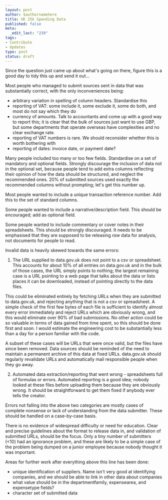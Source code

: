 ```yaml
--- 
layout: post
author: $authornamehere
title: UK 25k Spending Data
published: false
meta: 
  _edit_last: "239"
tags: 
- Contribute
- Updates
type: post
status: draft
---
```

Since the question just came up about what's going on there, figure
this is a good day to tidy this up and send it out...


Most people who managed to submit sources sent in data that was
substantially correct, with the only inconveniences being:

 - arbitrary variation in spelling of column headers. Standardise this
 - reporting of VAT: some include it, some exclude it, some do both, and most do not say which they do
 - currency of amounts. Talk to accountants and come up with a good
 way to report this; it is clear that the bulk of sources just want to
 use GBP, but some departments that operate overseas have complexities
 and no clear exchange rate.
 - reporting of VAT numbers is rare. We should reconsider whether this
 is worth bothering with
 - reporting of dates: invoice date, or payment date?

Many people included too many or too few fields. Standardise on a set
of mandatory and optional fields. Strongly discourage the inclusion of
data not in the optional set, because people tend to add extra columns
reflecting their opinion of how the data should be structured, and
neglect the recommended ones. 20% of submitted sources used exactly
the recommended columns without prompting; let's get this number up.

Most people wanted to include a unique transaction reference
number. Add this to the set of standard columns.

Some people wanted to include a narrative/description field. This
should be encouraged; add as optional field.

Some people wanted to include commentary or cover notes in their
spreadsheets. This should be strongly discouraged. It needs to be
emphasised that they are supposed to be releasing *raw* data for
analysis, not documents for people to read.

Invalid data is heavily skewed towards the same errors:

1. The URL supplied to data.gov.uk does not point to a csv or
spreadsheet. This accounts for about 10% of all entries on data.gov.uk
and in the bulk of those cases, the URL simply points to nothing; the
largest remaining case is a URL pointing to a web page that talks
about the data or lists places it can be downloaded, instead of
pointing directly to the data files.

This could be eliminated entirely by fetching URLs when they are
submitted to data.gov.uk, and rejecting anything that is not a csv or
spreadsheet. A simple check of the first few bytes of each file is
sufficient to identify almost every error immediately and reject URLs
which are obviously wrong, and this would eliminate over 90% of bad
submissions. No other action could be so valuable in terms of data
gained from time spent, so this should be done first and soon. I would
estimate the engineering cost to be substantially less than a day for
a person familiar with the code.

A subset of these cases will be URLs that were once valid, but the
files have since been removed. Data sources should be reminded of the
need to maintain a permanent archive of this data at fixed
URLs. data.gov.uk should regularly revalidate URLs and automatically
mail responsible people when they go away.

2. Automated data extraction/reporting that went wrong - spreadsheets
full of formulas or errors. Automated reporting is a good idea; nobody
looked at these files before uploading them because they are obviously
wrong. It should be straightforward to get them fixed if anybody ever
tells the creator.

Errors not falling into the above two categories are mostly cases of
complete nonsense or lack of understanding from the data
submitter. These should be handled on a case-by-case basis.

There is no evidence of widespread difficulty or need for
education. Clear and precise guidelines about the format to release
data in, and validation of submitted URLs, should be the focus. Only a
tiny number of submitters (<10) had an ignorance problem, and these
are likely to be a simple case of the problem being dumped on a junior
employee because nobody thought it was important.

Areas for further work after everything above this line has been done:

 - unique identification of suppliers. Name isn't very good at
 identifying companies, and we should be able to link in other data
 about companies
 - what value should be in the departmentfamily, expensearea, and expensetype fields?
 - character set of submitted data
